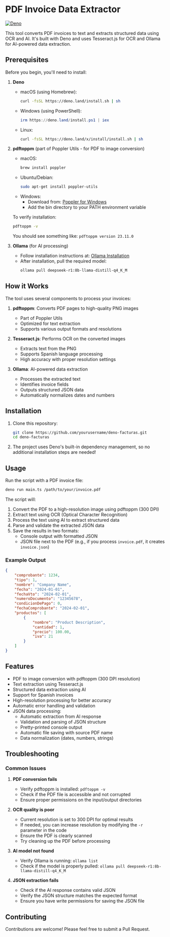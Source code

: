 # PDF Invoice Data Extractor

[![Deno](https://img.shields.io/badge/Deno-1.41-blue.svg)](https://deno.land)

This tool converts PDF invoices to text and extracts structured data using OCR and AI. It's built with Deno and uses Tesseract.js for OCR and Ollama for AI-powered data extraction.

## Prerequisites

Before you begin, you'll need to install:

1. **Deno**
   - macOS (using Homebrew):
     ```bash
     curl -fsSL https://deno.land/install.sh | sh
     ```
   - Windows (using PowerShell):
     ```powershell
     irm https://deno.land/install.ps1 | iex
     ```
   - Linux:
     ```bash
     curl -fsSL https://deno.land/x/install/install.sh | sh
     ```

2. **pdftoppm** (part of Poppler Utils - for PDF to image conversion)
   - macOS:
     ```bash
     brew install poppler
     ```
   - Ubuntu/Debian:
     ```bash
     sudo apt-get install poppler-utils
     ```
   - Windows:
     - Download from: [Poppler for Windows](http://blog.alivate.com.au/poppler-windows/)
     - Add the bin directory to your PATH environment variable
   
   To verify installation:
   ```bash
   pdftoppm -v
   ```
   You should see something like: `pdftoppm version 23.11.0`

3. **Ollama** (for AI processing)
   - Follow installation instructions at: [Ollama Installation](https://ollama.ai/download)
   - After installation, pull the required model:
     ```bash
     ollama pull deepseek-r1:8b-llama-distill-q4_K_M
     ```

## How it Works

The tool uses several components to process your invoices:

1. **pdftoppm**: Converts PDF pages to high-quality PNG images
   - Part of Poppler Utils
   - Optimized for text extraction
   - Supports various output formats and resolutions

2. **Tesseract.js**: Performs OCR on the converted images
   - Extracts text from the PNG
   - Supports Spanish language processing
   - High accuracy with proper resolution settings

3. **Ollama**: AI-powered data extraction
   - Processes the extracted text
   - Identifies invoice fields
   - Outputs structured JSON data
   - Automatically normalizes dates and numbers

## Installation

1. Clone this repository:
   ```bash
   git clone https://github.com/yourusername/deno-facturas.git
   cd deno-facturas
   ```

2. The project uses Deno's built-in dependency management, so no additional installation steps are needed!

## Usage

Run the script with a PDF invoice file:

```bash
deno run main.ts /path/to/your/invoice.pdf
```

The script will:
1. Convert the PDF to a high-resolution image using pdftoppm (300 DPI)
2. Extract text using OCR (Optical Character Recognition)
3. Process the text using AI to extract structured data
4. Parse and validate the extracted JSON data
5. Save the results in two formats:
   - Console output with formatted JSON
   - JSON file next to the PDF (e.g., if you process `invoice.pdf`, it creates `invoice.json`)

### Example Output

```json
{
    "comprobante": 1234,
    "tipo": 1,
    "nombre": "Company Name",
    "fecha": "2024-01-01",
    "fechaVto": "2024-02-01",
    "numeroDocumento": "12345678",
    "condicionDePago": 0,
    "fechaComprobante": "2024-02-01",
    "productos": [
        {
            "nombre": "Product Description",
            "cantidad": 1,
            "precio": 100.00,
            "iva": 21
        }
    ]
}
```

## Features

- PDF to image conversion with pdftoppm (300 DPI resolution)
- Text extraction using Tesseract.js
- Structured data extraction using AI
- Support for Spanish invoices
- High-resolution processing for better accuracy
- Automatic error handling and validation
- JSON data processing:
  - Automatic extraction from AI response
  - Validation and parsing of JSON structure
  - Pretty-printed console output
  - Automatic file saving with source PDF name
  - Data normalization (dates, numbers, strings)

## Troubleshooting

### Common Issues

1. **PDF conversion fails**
   - Verify pdftoppm is installed: `pdftoppm -v`
   - Check if the PDF file is accessible and not corrupted
   - Ensure proper permissions on the input/output directories

2. **OCR quality is poor**
   - Current resolution is set to 300 DPI for optimal results
   - If needed, you can increase resolution by modifying the `-r` parameter in the code
   - Ensure the PDF is clearly scanned
   - Try cleaning up the PDF before processing

3. **AI model not found**
   - Verify Ollama is running: `ollama list`
   - Check if the model is properly pulled: `ollama pull deepseek-r1:8b-llama-distill-q4_K_M`

4. **JSON extraction fails**
   - Check if the AI response contains valid JSON
   - Verify the JSON structure matches the expected format
   - Ensure you have write permissions for saving the JSON file

## Contributing

Contributions are welcome! Please feel free to submit a Pull Request.
